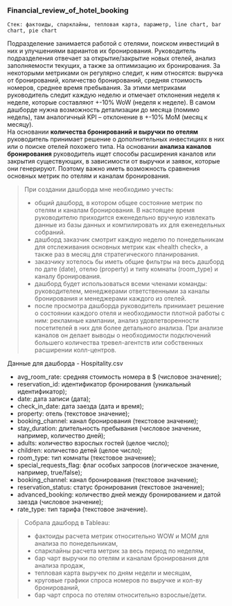 ### Financial_review_of_hotel_booking
`Стек: фактоиды, спарклайны, тепловая карта, параметр, line chart, bar chart, pie chart`

Подразделение занимается работой с отелями, поиском инвестиций в них и улучшениями вариантов их бронирования. Руководитель подразделения отвечает за открытие/закрытие новых отелей, анализ заполняемости текущих, а также за оптимизацию их бронирования. За некоторыми метриками он регулярно следит, к ним относятся: выручка от бронирований, количество бронирований, средняя стоимость номеров, среднее время пребывания. За этими метриками руководитель следит каждую неделю и отмечает отклонения неделя к неделе, которые составляют +-10% WoW (неделя к неделе). В самом дашборде нужна возможность детализации до месяца (помимо недель), там аналогичный KPI – отклонение в +-10% MoM (месяц к месяцу). <br>
На основании **количества бронирований и выручки по отелям** руководитель принимает решение о дополнительных инвестициях в них или о поиске отелей похожего типа. На основании **анализа каналов бронирования** руководитель ищет способы расширения каналов или закрытия существующих, в зависимости от выручки и заявок, которые они генерируют. Поэтому важно иметь возможность сравнения основных метрик по отелям и каналам бронирования.

> При создании дашборда мне необходимо учесть:
> - общий дашборд, в котором общее состояние метрик по отелям и каналам бронирования. В настоящее время руководителю приходится еженедельно вручную извлекать данные из базы данных и компилировать их для еженедельных собраний.
> - дашборд заказчик смотрит каждую неделю по понедельникам для отслеживания основных метрик как «health check», а также раз в месяц для стратегического планирования.
> - заказчику хотелось бы иметь общие фильтры на весь дашборд по дате (date), отелю (property) и типу комнаты (room_type) и каналу бронирования.
> - дашборд будет использоваться всеми членами команды: руководителем, менеджерами ответственными за каналы бронирования и менеджерами каждого из отелей.
> - после просмотра дашборда руководитель принимает решение о состоянии каждого отеля и необходимости плотной работы с ним: рекламные кампании, анализ удовлетворенности посетителей в них для более детального анализа. При анализе каналов он делает выводы о необходимости подключений большего количества тревел-агентств или собственных расширении колл-центров. 

Данные для дашборда - Hospitality.csv

- avg_room_rate: средняя стоимость номера в $ (числовое значение);
- reservation_id: идентификатор бронирования (уникальный идентификатор);
- date: дата записи (дата);
- check_in_date: дата заезда (дата и время);
- property: отель (текстовое значение);
- booking_channel: канал бронирования (текстовое значение);
- stay_duration: длительность пребывания (числовое значение, например, количество дней);
- adults: количество взрослых гостей (целое число);
- children: количество детей (целое число);
- room_type: тип комнаты (текстовое значение);
- special_requests_flag: флаг особых запросов (логическое значение, например, true/false);
- booking_channel: канал бронирования (текстовое значение);
- reservation_status: статус бронирования (текстовое значение);
- advanced_booking: количество дней между бронированием и датой заезда (числовое значение);
- rate_type: тип тарифа (текстовое значение).

> Собрала дашборд в Tableau:
> - фактоиды расчета метрик относительно WOW и MOM для анализа по понедельникам,
> - спарклайны расчета метрик за весь период по неделям,
> - бар чарт выручки по отелям и каналам бронирования для анализа продаж,
> - тепловая карта выручек по дням недели и месяцам,
> - круговые графики спроса номеров по выручке и кол-ву бронирований,
> - бар чарт спроса по отелям относительно взрослые/дети.
